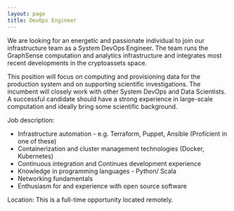 ```yaml
---
layout: page
title: DevOps Engineer
---
```


We are looking for an energetic and passionate individual to join our infrastructure team as a System DevOps Engineer. The team runs the GraphSense computation and analytics infrastructure and integrates most recent developments in the cryptoassets space. 

This position will focus on computing and provisioning data for the production system and on supporting scientific investigations. The incumbent will closely work with other System DevOps and Data Scientists. A successful candidate should have a strong experience in large-scale computation and ideally bring some scientific background.

Job description:
* Infrastructure automation - e.g. Terraform, Puppet, Ansible (Proficient in one of these)
* Containerization and cluster management technologies (Docker, Kubernetes)
* Continuous integration and Continues development experience
* Knowledge in programming languages - Python/ Scala
* Networking fundamentals
* Enthusiasm for and experience with open source software

Location: This is a full-time opportunity located remotely.